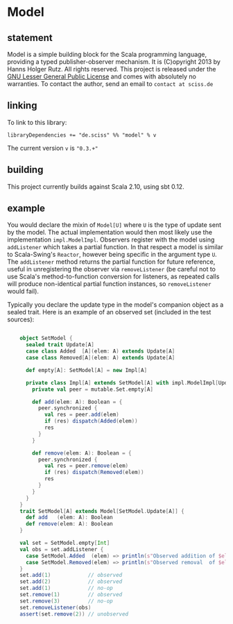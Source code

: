 # Model

## statement

Model is a simple building block for the Scala programming language, providing a typed publisher-observer mechanism. It is (C)opyright 2013 by Hanns Holger Rutz. All rights reserved. This project is released under the [GNU Lesser General Public License](https://raw.github.com/Sciss/Model/master/LICENSE) and comes with absolutely no warranties. To contact the author, send an email to `contact at sciss.de`

## linking

To link to this library:

    libraryDependencies += "de.sciss" %% "model" % v

The current version `v` is `"0.3.+"`

## building

This project currently builds against Scala 2.10, using sbt 0.12.

## example

You would declare the mixin of `Model[U]` where `U` is the type of update sent by the model. The actual implementation would then most likely use the implementation `impl.ModelImpl`. Observers register with the model using `addListener` which takes a partial function. In that respect a model is similar to Scala-Swing's `Reactor`, however being specific in the argument type `U`. The `addListener` method returns the partial function for future reference, useful in unregistering the observer via `removeListener` (be careful not to use Scala's method-to-function conversion for listeners, as repeated calls will produce non-identical partial function instances, so `removeListener` would fail).

Typically you declare the update type in the model's companion object as a sealed trait. Here is an example of an observed set (included in the test sources):

```scala

    object SetModel {
      sealed trait Update[A]
      case class Added  [A](elem: A) extends Update[A]
      case class Removed[A](elem: A) extends Update[A]

      def empty[A]: SetModel[A] = new Impl[A]

      private class Impl[A] extends SetModel[A] with impl.ModelImpl[Update[A]] {
        private val peer = mutable.Set.empty[A]

        def add(elem: A): Boolean = {
          peer.synchronized {
            val res = peer.add(elem)
            if (res) dispatch(Added(elem))
            res
          }
        }

        def remove(elem: A): Boolean = {
          peer.synchronized {
            val res = peer.remove(elem)
            if (res) dispatch(Removed(elem))
            res
          }
        }
      }
    }
    trait SetModel[A] extends Model[SetModel.Update[A]] {
      def add   (elem: A): Boolean
      def remove(elem: A): Boolean
    }

    val set = SetModel.empty[Int]
    val obs = set.addListener {
      case SetModel.Added  (elem) => println(s"Observed addition of $elem")
      case SetModel.Removed(elem) => println(s"Observed removal  of $elem")
    }
    set.add(1)            // observed
    set.add(2)            // observed
    set.add(1)            // no-op
    set.remove(1)         // observed
    set.remove(3)         // no-op
    set.removeListener(obs)
    assert(set.remove(2)) // unobserved
```
